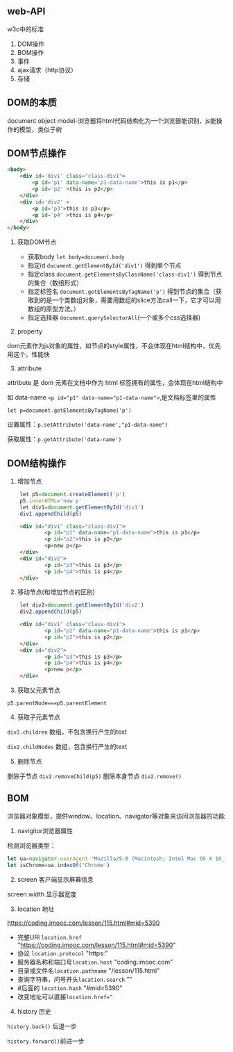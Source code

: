## web-API 
w3c中的标准
1. DOM操作
2. BOM操作
3. 事件
4. ajax请求（http协议）
5. 存储

## DOM的本质
document object model-浏览器将html代码结构化为一个浏览器能识别、js能操作的模型，类似于树

## DOM节点操作
```html
<body>
    <div id='div1' class="class-div1">
        <p id='p1' data-name='p1-data-name'>this is p1</p>
        <p id='p2' >this is p2</p>
    </div>
    <div id='div2' >
        <p id='p3'>this is p3</p>
        <p id='p4' >this is p4</p>
    </div>
</body>
```
1. 获取DOM节点
	- 获取body ```let body=document.body```
	- 指定id ```document.getElementById('div1')```  得到单个节点
	- 指定class ```document.getElementsByClassName('class-div1')```  得到节点的集合（数组形式）
	- 指定标签名 ```document.getElementsByTagName('p')```   得到节点的集合（获取到的是一个类数组对象，需要用数组的slice方法call一下，它才可以用数组的原型方法。）
	- 指定选择器 ```document.querySelectorAll```(一个或多个css选择器)
		
2. property

dom元素作为js对象的属性，如节点的style属性，不会体现在html结构中，优先用这个，性能快
	
3. attribute

attribute 是 dom 元素在文档中作为 html 标签拥有的属性，会体现在html结构中

如 data-name ```<p id="p1" data-name="p1-data-name">```,是文档标签里的属性

```let p=document.getElementsByTagName('p') ```

设置属性：```p.setAttribute('data-name',"p1-data-name")```

获取属性：```p.getAttribute('data-name')```
	
## DOM结构操作
1. 增加节点
```js
	let p5=document.createElement('p')
	p5.innerHTML='new p'
	let div1=document.getElementById('div1')
	div1.appendChild(p5)
```

```html
	<div id="div1" class="class-div1">
	        <p id="p1" data-name="p1-data-name">this is p1</p>
	        <p id="p2">this is p2</p>
	        <p>new p</p>
	</div>
	<div id="div2">
	        <p id="p3">this is p3</p>
	        <p id="p4">this is p4</p>
	</div>
```

2. 移动节点(和增加节点的区别)
```js
	let div2=document.getElementById('div2')
	div2.appendChild(p5)
```

```html
	<div id="div1" class="class-div1">
	        <p id="p1" data-name="p1-data-name">this is p1</p>
	        <p id="p2">this is p2</p>   
	</div>
	<div id="div2">
	        <p id="p3">this is p3</p>
	        <p id="p4">this is p4</p>
	        <p>new p</p>
	</div>
```	
3. 获取父元素节点

```p5.parentNode===p5.parentElement ``` 
	
4. 获取子元素节点

```div2.children```  数组，不包含换行产生的text

```div2.childNodes```   数组，包含换行产生的text
	
5. 删除节点

删除子节点 ```div2.removeChild(p5)```
删除本身节点 ```div2.remove()```
	
	
## BOM
浏览器对象模型，提供window、location、navigator等对象来访问浏览器的功能
1. navigitor浏览器属性

检测浏览器类型：
```js
let ua=navigator.userAgent "Mozilla/5.0 (Macintosh; Intel Mac OS X 10_14_6) AppleWebKit/537.36 (KHTML, like Gecko) Chrome/76.0.3809.100 Safari/537.36"
let isChrome=ua.indexOf('Chrome')
```

2. screen 客户端显示屏幕信息

screen.width 显示器宽度

3. location 地址

https://coding.imooc.com/lesson/115.html#mid=5390

- 完整URl ```location.href```     "https://coding.imooc.com/lesson/115.html#mid=5390"
- 协议 ```location.protocol```  "https:"
- 服务器名称和端口号```location.host```  "coding.imooc.com"
- 目录或文件名```location.pathname``` "/lesson/115.html"
- 查询字符串，问号开头```location.search``` ""
- #后面的 ```location.hash``` "#mid=5390"
- 改变地址可以直接```location.href=^```
	
4. history 历史

```history.back()``` 后退一步

```history.forward()```前进一步
